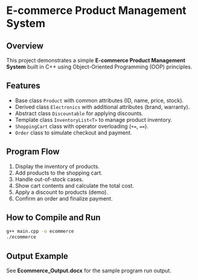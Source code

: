 # E-commerce Product Management System

## Overview
This project demonstrates a simple **E-commerce Product Management System** built in C++ using Object-Oriented Programming (OOP) principles.

## Features
- Base class `Product` with common attributes (ID, name, price, stock).
- Derived class `Electronics` with additional attributes (brand, warranty).
- Abstract class `Discountable` for applying discounts.
- Template class `InventoryList<T>` to manage product inventory.
- `ShoppingCart` class with operator overloading (`+=`, `==`).
- `Order` class to simulate checkout and payment.

## Program Flow
1. Display the inventory of products.
2. Add products to the shopping cart.
3. Handle out-of-stock cases.
4. Show cart contents and calculate the total cost.
5. Apply a discount to products (demo).
6. Confirm an order and finalize payment.

## How to Compile and Run
```bash
g++ main.cpp -o ecommerce
./ecommerce
```

## Output Example
See **Ecommerce_Output.docx** for the sample program run output.

